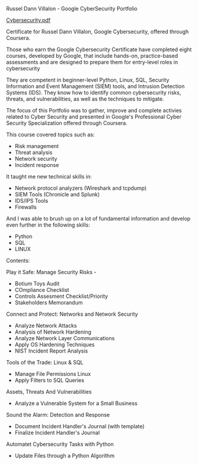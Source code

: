 Russel Dann Villalon - Google CyberSecurity Portfolio

[Cybersecurity.pdf](https://github.com/user-attachments/files/19446455/Cybersecurity.pdf)

Certificate for Russel Dann Villalon, Google Cybersecurity, offered through Coursera.

Those who earn the Google Cybersecurity Certificate have completed eight courses, developed by Google, that include hands-on, practice-based assessments and are designed to prepare them for entry-level roles in cybersecurity

They are competent in beginner-level Python, Linux, SQL, Security Information and Event Management (SIEM) tools, and Intrusion Detection Systems (IDS). They know how to identify common cybersecurity risks, threats, and vulnerabilities, as well as the techniques to mitigate.

The focus of this Portfolio was to gather, improve and complete activies related to Cyber Security and presented in Google's Professional Cyber Security Specialization offered through Coursera.

This course covered topics such as:

* Risk management
* Threat analysis
* Network security
* Incident response

It taught me new technical skills in:

* Network protocol analyzers (Wireshark and tcpdump)
* SIEM Tools (Chronicle and Splunk)
* IDS/IPS Tools
* Firewalls

And I was able to brush up on a lot of fundamental information and develop even further in the following skills:

* Python
* SQL
* LINUX

Contents:

Play it Safe: Manage Security Risks - 

* Botium Toys Audit
* COmpliance Checklist
* Controls Assesment Checklist/Priority
* Stakeholders Memorandum

Connect and Protect: Networks and Network Security

* Analyze Network Attacks
* Analysis of Network Hardening
* Analyze Network Layer Communications
* Apply OS Hardening Techniques
* NIST Incident Report Analysis

Tools of the Trade: Linux & SQL

* Manage File Permissions Linux
* Apply Filters to SQL Queries

Assets, Threats And Vulnerabilities

* Analyze a Vulnerable System for a Small Business

Sound the Alarm: Detection and Response

* Document Incident Handler's Journal (with template)
* Finalize Incident Handler's Journal

Automatet Cybersecurity Tasks with Python

* Update Files through a Python Algorithm
